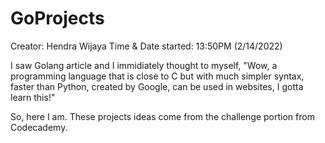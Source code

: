 # GoProjects

Creator: Hendra Wijaya
Time & Date started: 13:50PM (2/14/2022)

I saw Golang article and I immidiately thought to myself, 
"Wow, a programming language that is close to C but with much simpler syntax, faster than Python, created by Google, can be used in websites,
I gotta learn this!" 

So, here I am. These projects ideas come from the challenge portion from Codecademy.
